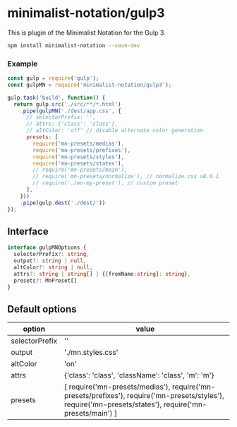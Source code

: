 # minimalist-notation/gulp3

This is plugin of the Minimalist Notation for the Gulp 3.


```sh
npm install minimalist-notation --save-dev
```


### Example

```js
const gulp = require('gulp');
const gulpMN = require('minimalist-notation/gulp3');

gulp.task('build', function() {
  return gulp.src('./src/**/*.html')
    .pipe(gulpMN('./dest/app.css', {
      // selectorPrefix: '',
      // attrs: {'class': 'class'},
      // altColor: 'off' // disable alternate color generation
      presets: [
        require('mn-presets/medias'),
        require('mn-presets/prefixes'),
        require('mn-presets/styles'),
        require('mn-presets/states'),
        // require('mn-presets/main'),
        // require('mn-presets/normalize'), // normalize.css v8.0.1
        // require('./mn-my-preset'), // custom preset
      ],
    }))
    .pipe(gulp.dest('./dest/'))
});
```


## Interface
```ts
interface gulpMNOptions {
  selectorPrefix?: string,
  output?: string | null,
  altColor?: string | null,
  attrs?: string | string[] | {[fromName:string]: string},
  presets?: MnPreset[]
}
```


## Default options

| option          | value                                              |
| --------------- | -------------------------------------------------- |
| selectorPrefix  | ''                                                 |
| output          | './mn.styles.css'                                  |
| altColor        | 'on'                                               |
| attrs           | {'class': 'class', 'className': 'class', 'm': 'm'} |
| presets         | [  require('mn-presets/medias'), require('mn-presets/prefixes'), require('mn-presets/styles'), require('mn-presets/states'), require('mn-presets/main') ] |
